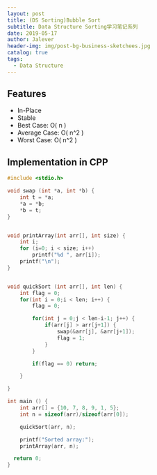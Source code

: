 ```yaml
---
layout: post
title: (DS Sorting)Bubble Sort
subtitle: Data Structure Sorting学习笔记系列
date: 2019-05-17
author: Jalever
header-img: img/post-bg-business-sketchees.jpg
catalog: true
tags:
  - Data Structure
---
```


## Features
- In-Place
- Stable
- Best Case: O( n )
- Average Case: O( n^2 )
- Worst Case: O( n^2 )

## Implementation in CPP
```c
#include <stdio.h>

void swap (int *a, int *b) {
    int t = *a;
    *a = *b;
    *b = t;
}


void printArray(int arr[], int size) {
	int i;
	for (i=0; i < size; i++)
		printf("%d ", arr[i]);
	printf("\n");
}


void quickSort (int arr[], int len) {
    int flag = 0;
    for(int i = 0;i < len; i++) {
        flag = 0;

        for(int j = 0;j < len-i-1; j++) {
            if(arr[j] > arr[j+1]) {
                swap(&arr[j], &arr[j+1]);
                flag = 1;
            }
        }

        if(flag == 0) return;

    }

}

int main () {
    int arr[] = {10, 7, 8, 9, 1, 5};
	int n = sizeof(arr)/sizeof(arr[0]);

	quickSort(arr, n);

	printf("Sorted array:");
	printArray(arr, n);

  return 0;
}
```
